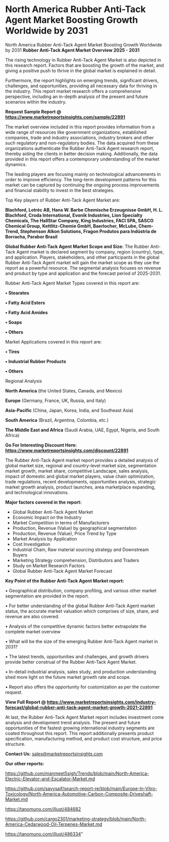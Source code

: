 # North America Rubber Anti-Tack Agent Market Boosting Growth Worldwide by 2031
North America Rubber Anti-Tack Agent Market Boosting Growth Worldwide by 2031
<Strong> Rubber Anti-Tack Agent Market Overview 2025 - 2031</strong>

The rising technology in Rubber Anti-Tack Agent Market is also depicted in this research report. Factors that are boosting the growth of the market, and giving a positive push to thrive in the global market is explained in detail.

Furthermore, the report highlights on emerging trends, significant drivers, challenges, and opportunities, providing all necessary data for thriving in the industry. This report market research offers a comprehensive perspective, including an in-depth analysis of the present and future scenarios within the industry.

<strong>Request Sample Report @ <a href=https://www.marketreportsinsights.com/sample/22891>https://www.marketreportsinsights.com/sample/22891</a></strong>

The market overview included in this report provides information from a wide range of resources like government organizations, established companies, trade and industry associations, industry brokers and other such regulatory and non-regulatory bodies. The data acquired from these organizations authenticate the Rubber Anti-Tack Agent research report, thereby aiding the clients in better decision making. Additionally, the data provided in this report offers a contemporary understanding of the market dynamics.

The leading players are focusing mainly on technological advancements in order to improve efficiency. The long-term development patterns for this market can be captured by continuing the ongoing process improvements and financial stability to invest in the best strategies.

Top Key players of Rubber Anti-Tack Agent Market are:

<strong>Blachford, Lotréc AB, Hans W. Barbe Chemische Erzeugnisse GmbH, H. L. Blachford, Croda International, Evonik Industries, Lion Specialty Chemicals, The HallStar Company, King Industries, FACI SPA, SASCO Chemical Group, Kettlitz-Chemie GmbH, Baerlocher, McLube, Chem-Trend, Stephenson Alkon Solutions, Fragon Produtos para Indústria de Borracha, Parabor Brasil</strong>

<strong><b>Global Rubber Anti-Tack Agent Market Scope and Size:</b></strong>
The Rubber Anti-Tack Agent market is declared segment by company, region (country), type, and application. Players, stakeholders, and other participants in the global Rubber Anti-Tack Agent market will gain the market scope as they use the report as a powerful resource. The segmental analysis focuses on revenue and product by type and application and the forecast period of 2025-2031.

Rubber Anti-Tack Agent Market Types covered in this report are:

<strong>• Stearates

• Fatty Acid Esters

• Fatty Acid Amides

• Soaps

• Others</strong>

Market Applications covered in this report are:

<strong>• Tires

• Industrial Rubber Products

• Others</strong> 

Regional Analysis

<strong>North America</strong> (the United States, Canada, and Mexico)

<strong>Europe</strong> (Germany, France, UK, Russia, and Italy)

<strong>Asia-Pacific</strong> (China, Japan, Korea, India, and Southeast Asia)

<strong>South America</strong> (Brazil, Argentina, Colombia, etc.)

<strong>The Middle East and Africa</strong> (Saudi Arabia, UAE, Egypt, Nigeria, and South Africa)

<strong>Go For Interesting Discount Here: <a href=https://www.marketreportsinsights.com/discount/22891>https://www.marketreportsinsights.com/discount/22891</a></strong>

The Rubber Anti-Tack Agent market report provides a detailed analysis of global market size, regional and country-level market size, segmentation market growth, market share, competitive Landscape, sales analysis, impact of domestic and global market players, value chain optimization, trade regulations, recent developments, opportunities analysis, strategic market growth analysis, product launches, area marketplace expanding, and technological innovations.

<strong><b>Major factors covered in the report:</b></strong>
<ul>
  <li>Global Rubber Anti-Tack Agent Market </li>
  <li>Economic Impact on the Industry</li>
  <li>Market Competition in terms of Manufacturers</li>
  <li>Production, Revenue (Value) by geographical segmentation</li>
  <li>Production, Revenue (Value), Price Trend by Type</li>
  <li>Market Analysis by Application</li>
  <li>Cost Investigation</li>
  <li>Industrial Chain, Raw material sourcing strategy and Downstream Buyers</li>
  <li>Marketing Strategy comprehension, Distributors and Traders</li>
  <li>Study on Market Research Factors</li>
  <li>Global Rubber Anti-Tack Agent Market Forecast</li>
</ul>

<strong><b>Key Point of the Rubber Anti-Tack Agent Market report:</b></strong>

• Geographical distribution, company profiling, and various other market segmentation are provided in the report.

• For better understanding of the global Rubber Anti-Tack Agent market status, the accurate market valuation which comprises of size, share, and revenue are also covered.

• Analysis of the competitive dynamic factors better extrapolate the complete market overview

• What will be the size of the emerging Rubber Anti-Tack Agent market in 2031?

• The latest trends, opportunities and challenges, and growth drivers provide better construal of the Rubber Anti-Tack Agent Market.

• In-detail industrial analysis, sales study, and production understanding shed more light on the future market growth rate and scope.

• Report also offers the opportunity for customization as per the customer request.

<strong><b>View Full Report @ <a href=https://www.marketreportsinsights.com/industry-forecast/global-rubber-anti-tack-agent-market-growth-2021-22891>https://www.marketreportsinsights.com/industry-forecast/global-rubber-anti-tack-agent-market-growth-2021-22891</a></b></strong>


At last, the Rubber Anti-Tack Agent Market report includes investment come analysis and development trend analysis. The present and future opportunities of the fastest growing international industry segments are coated throughout this report. This report additionally presents product specification, manufacturing method, and product cost structure, and price structure.

<strong>Contact Us:</strong>
sales@marketreportsinsights.com

<strong>Our other reports:</strong>

<a href=https://github.com/manmeet5sigh/Trends/blob/main/North-America-Electric-Elevator-and-Escalator-Market.md>https://github.com/manmeet5sigh/Trends/blob/main/North-America-Electric-Elevator-and-Escalator-Market.md</a>

<a href=https://github.com/sayysaif/search-report-re/blob/main/Europe-In-Vitro-Toxicology/North-America-Automotive-Carbon-Composite-Driveshaft-Market.md>https://github.com/sayysaif/search-report-re/blob/main/Europe-In-Vitro-Toxicology/North-America-Automotive-Carbon-Composite-Driveshaft-Market.md</a>

<a href=https://tanomuno.com/illust/484682>https://tanomuno.com/illust/484682</a>

<a href=https://github.com/cargo2301/marketing-strategy/blob/main/North-America-Cedarwood-Oil-Terpenes-Market.md>https://github.com/cargo2301/marketing-strategy/blob/main/North-America-Cedarwood-Oil-Terpenes-Market.md</a>

<a href=https://tanomuno.com/illust/486334>https://tanomuno.com/illust/486334</a>"
